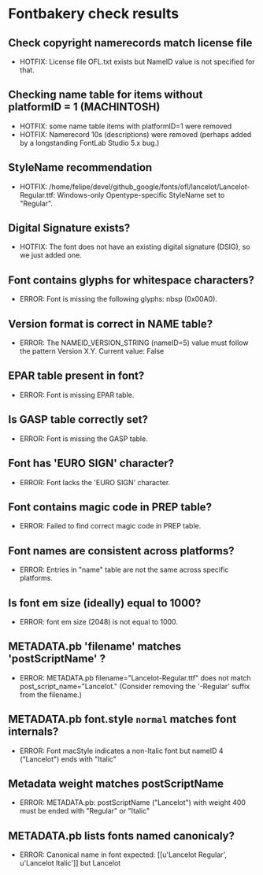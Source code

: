 # Fontbakery check results
## Check copyright namerecords match license file
* HOTFIX: License file OFL.txt exists but NameID value is not specified for that.

## Checking name table for items without platformID = 1 (MACHINTOSH)
* HOTFIX: some name table items with platformID=1 were removed
* HOTFIX: Namerecord 10s (descriptions) were removed (perhaps added by a longstanding FontLab Studio 5.x bug.)

## StyleName recommendation
* HOTFIX: /home/felipe/devel/github_google/fonts/ofl/lancelot/Lancelot-Regular.ttf: Windows-only Opentype-specific StyleName set to "Regular".

## Digital Signature exists?
* HOTFIX: The font does not have an existing digital signature (DSIG), so we just added one.

## Font contains glyphs for whitespace characters?
* ERROR: Font is missing the following glyphs: nbsp (0x00A0).

## Version format is correct in NAME table?
* ERROR: The NAMEID_VERSION_STRING (nameID=5) value must follow the pattern Version X.Y. Current value: False

## EPAR table present in font?
* ERROR: Font is missing EPAR table.

## Is GASP table correctly set?
* ERROR: Font is missing the GASP table.

## Font has 'EURO SIGN' character?
* ERROR: Font lacks the 'EURO SIGN' character.

## Font contains magic code in PREP table?
* ERROR: Failed to find correct magic code in PREP table.

## Font names are consistent across platforms?
* ERROR: Entries in "name" table are not the same across specific platforms.

## Is font em size (ideally) equal to 1000?
* ERROR: font em size (2048) is not equal to 1000.

## METADATA.pb 'filename' matches 'postScriptName' ?
* ERROR: METADATA.pb filename="Lancelot-Regular.ttf" does not match post_script_name="Lancelot." (Consider removing the '-Regular' suffix from the filename.)

## METADATA.pb font.style `normal` matches font internals?
* ERROR: Font macStyle indicates a non-Italic font but nameID 4 ("Lancelot") ends with "Italic"

## Metadata weight matches postScriptName
* ERROR: METADATA.pb: postScriptName ("Lancelot") with weight 400 must be ended with "Regular" or "Italic"

## METADATA.pb lists fonts named canonicaly?
* ERROR: Canonical name in font expected: [[u'Lancelot Regular', u'Lancelot Italic']] but Lancelot

